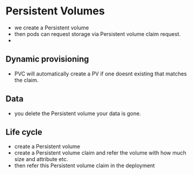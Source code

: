 # Persistent Volumes

- we create a Persistent volume
- then pods can request storage via Persistent volume claim request.
- 

## Dynamic provisioning
- PVC will automatically create a PV if one doesnt existing that matches the claim.

## Data
- you delete the Persistent volume your data is gone.

## Life cycle
- create a Persistent volume
- create a Persistent volume claim and refer the volume with how much size and attribute etc.
- then refer this Persistent volume claim in the deployment
